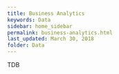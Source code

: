 ```yaml
---
title: Business Analytics
keywords: Data
sidebar: home_sidebar
permalink: business-analytics.html
last_updated: March 30, 2018
folder: Data
---
```


TDB
